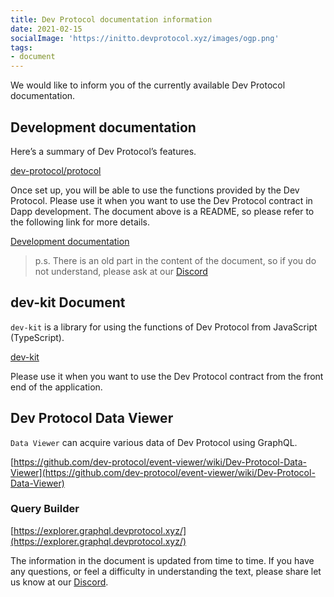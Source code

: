 ```yaml
---
title: Dev Protocol documentation information
date: 2021-02-15
socialImage: 'https://initto.devprotocol.xyz/images/ogp.png'
tags:
- document
---
```

We would like to inform you of the currently available Dev Protocol documentation.

## Development documentation

Here’s a summary of Dev Protocol’s features.

[dev-protocol/protocol](https://github.com/dev-protocol/protocol/blob/main/README.md)

Once set up, you will be able to use the functions provided by the Dev Protocol. Please use it when you want to use the Dev Protocol contract in Dapp development.
The document above is a README, so please refer to the following link for more details.

[Development documentation](https://docs.devprotocol.xyz/dev-protocol/)

> p.s. There is an old part in the content of the document, so if you do not understand, please ask at our [Discord](https://discord.gg/VwJp4KM)

## dev-kit Document

`dev-kit` is a library for using the functions of Dev Protocol from JavaScript (TypeScript).

[dev-kit](https://www.npmjs.com/package/@devprotocol/dev-kit)

Please use it when you want to use the Dev Protocol contract from the front end of the application.

## Dev Protocol Data Viewer

`Data Viewer` can acquire various data of Dev Protocol using GraphQL.

[https://github.com/dev-protocol/event-viewer/wiki/Dev-Protocol-Data-Viewer](https://github.com/dev-protocol/event-viewer/wiki/Dev-Protocol-Data-Viewer)

### Query Builder

[https://explorer.graphql.devprotocol.xyz/](https://explorer.graphql.devprotocol.xyz/)

The information in the document is updated from time to time. If you have any questions, or feel a difficulty in understanding the text, please share let us know at our [Discord](https://discord.gg/VwJp4KM).